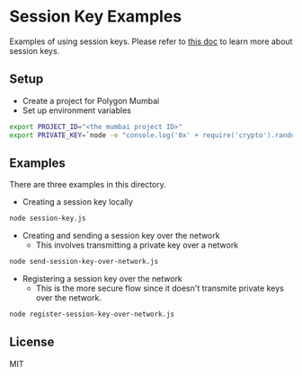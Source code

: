 # Session Key Examples

Examples of using session keys.  Please refer to [this doc](https://docs.zerodev.app/use-wallets/use-session-keys) to learn more about session keys.

## Setup

- Create a project for Polygon Mumbai
- Set up environment variables

```bash
export PROJECT_ID="<the mumbai project ID>"
export PRIVATE_KEY=`node -e "console.log('0x' + require('crypto').randomBytes(32).toString('hex'))"`
```

## Examples

There are three examples in this directory.

- Creating a session key locally

```bash
node session-key.js
```

- Creating and sending a session key over the network
  - This involves transmitting a private key over a network

```bash
node send-session-key-over-network.js
```

- Registering a session key over the network
  - This is the more secure flow since it doesn't transmite private keys over the network.

```bash
node register-session-key-over-network.js
```

## License

MIT